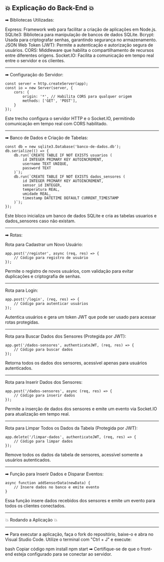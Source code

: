 💥 Explicação do Back-End 💥
-----------------------------------------------------------------------------------------------------------------------------------------------------------------------------------------
➡ Bibliotecas Utilizadas:

Express: Framework web para facilitar a criação de aplicações em Node.js.
SQLite3: Biblioteca para manipulação de bancos de dados SQLite.
Bcrypt: Usada para criptografar senhas, garantindo segurança no armazenamento.
JSON Web Token (JWT): Permite a autenticação e autorização segura de usuários.
CORS: Middleware que habilita o compartilhamento de recursos entre diferentes origens.
Socket.IO: Facilita a comunicação em tempo real entre o servidor e os clientes.

-----------------------------------------------------------------------------------------------------------------------------------------------------------------------------------------

➡ Configuração do Servidor:


    const server = http.createServer(app);
    const io = new Server(server, {
        cors: {
            origin: '*', // Habilita CORS para qualquer origem
            methods: ['GET', 'POST'],
        }
    });

Este trecho configura o servidor HTTP e o Socket.IO, permitindo comunicação em tempo real com CORS habilitado.

-----------------------------------------------------------------------------------------------------------------------------------------------------------------------------------------



➡ Banco de Dados e Criação de Tabelas:


    const db = new sqlite3.Database('banco-de-dados.db');
    db.serialize(() => {
        db.run(`CREATE TABLE IF NOT EXISTS usuarios (
            id INTEGER PRIMARY KEY AUTOINCREMENT,
            username TEXT UNIQUE,
            password TEXT
        )`);
        db.run(`CREATE TABLE IF NOT EXISTS dados_sensores (
            id INTEGER PRIMARY KEY AUTOINCREMENT,
            sensor_id INTEGER,
            temperatura REAL,
            umidade REAL,
            timestamp DATETIME DEFAULT CURRENT_TIMESTAMP
        )`);
    });

Este bloco inicializa um banco de dados SQLite e cria as tabelas usuarios e dados_sensores caso não existam.

-----------------------------------------------------------------------------------------------------------------------------------------------------------------------------------------



➡ Rotas:

Rota para Cadastrar um Novo Usuário:

    app.post('/register', async (req, res) => {
        // Código para registro de usuário
    });

Permite o registro de novos usuários, com validação para evitar duplicações e criptografia de senhas.

-----------------------------------------------------------------------------------------------------------------------------------------------------------------------------------------



Rota para Login:

    app.post('/login', (req, res) => {
        // Código para autenticar usuários
    });

Autentica usuários e gera um token JWT que pode ser usado para acessar rotas protegidas.

-----------------------------------------------------------------------------------------------------------------------------------------------------------------------------------------

Rota para Buscar Dados dos Sensores (Protegida por JWT):

    app.get('/dados-sensores', authenticateJWT, (req, res) => {
        // Código para buscar dados
    });
    
Retorna todos os dados dos sensores, acessível apenas para usuários autenticados.

-----------------------------------------------------------------------------------------------------------------------------------------------------------------------------------------

Rota para Inserir Dados dos Sensores:

    app.post('/dados-sensores', async (req, res) => {
        // Código para inserir dados
    });
Permite a inserção de dados dos sensores e emite um evento via Socket.IO para atualização em tempo real.

-----------------------------------------------------------------------------------------------------------------------------------------------------------------------------------------

Rota para Limpar Todos os Dados da Tabela (Protegida por JWT):

    app.delete('/limpar-dados', authenticateJWT, (req, res) => {
        // Código para limpar dados
    });
Remove todos os dados da tabela de sensores, acessível somente a usuários autenticados.

-----------------------------------------------------------------------------------------------------------------------------------------------------------------------------------------
➡ Função para Inserir Dados e Disparar Eventos:


    async function addSensorData(newData) {
        // Insere dados no banco e emite evento
    }
Essa função insere dados recebidos dos sensores e emite um evento para todos os clientes conectados.

-----------------------------------------------------------------------------------------------------------------------------------------------------------------------------------------

💥 Rodando a Aplicação 💥

-----------------------------------------------------------------------------------------------------------------------------------------------------------------------------------------

➡ Para executar a aplicação, faça o fork do repositório, baixe-o e abra no Visual Studio Code. Utilize o terminal com "Ctrl + J" e execute:

bash
Copiar código
npm install
npm start
➡ Certifique-se de que o front-end esteja configurado para se conectar ao servidor.

